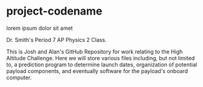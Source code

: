 # project-codename
lorem ipsum dolor sit amet


Dr. Smith's Period 7 AP Physics 2 Class.

This is Josh and Alan's GitHub Repository for work relating to the High Altitude Challenge.  Here we will store various files including, but not limited to, a prediction program to determine launch dates, organization of potential payload components, and eventually software for the payload's onboard computer.
